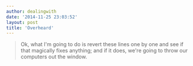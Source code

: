 ```yaml
---
author: dealingwith
date: '2014-11-25 23:03:52'
layout: post
title: 'Overheard'
---
```


> Ok, what I'm going to do is revert these lines one by one and see if that magically fixes anything; and if it does, we're going to throw our computers out the window.
